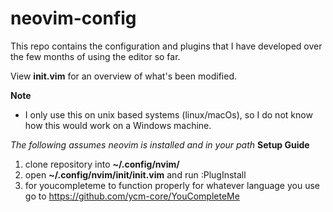 # neovim-config

This repo contains the configuration and plugins that I have developed over the few months of using the editor so far.

View **init.vim** for an overview of what's been modified.

**Note**
 - I only use this on unix based systems (linux/macOs), so I do not know how this would work on a Windows machine.

*The following assumes neovim is installed and in your path*
**Setup Guide**
 1. clone repository into **~/.config/nvim/**
 2. open **~/.config/nvim/init/init.vim** and run :PlugInstall
 3. for youcompleteme to function properly for whatever language you use go to https://github.com/ycm-core/YouCompleteMe
